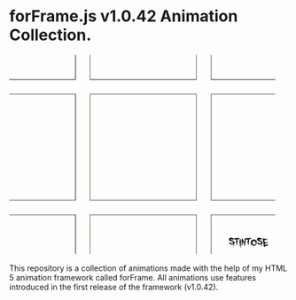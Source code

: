 # forFrame.js v1.0.42 Animation Collection.

![logo](https://raw.githubusercontent.com/stintosestudios/forFrame_collection_1_0_42/master/projects/logo/gifs/gif_1_480.gif)

This repository is a collection of animations made with the help of my HTML 5 animation framework called forFrame. All animations use features introduced in the first release of the framework (v1.0.42).